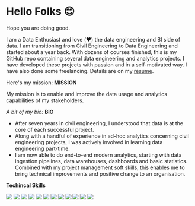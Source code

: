 # Hello Folks 😊
Hope you are doing good.

I am a Data Enthusiast and love (❤️) the data engineering and BI side of data. I am transitioning from Civil Engineering to Data Engineering and started about a year back. With dozens of courses finished, this is my  GitHub repo containing several data engineering and analytics projects. I have developed these projects with passion and in a self-motivated way. I have also done some freelancing. Details are  on my [resume](https://drive.google.com/file/d/1GtnjfnNVAqvnVOV52VTbBd2OW3i-Ez2X/view?usp=sharing). 

Here's my mission: 
**MISSION**

My mission is to enable and improve the data usage and analytics capabilities of my stakeholders.


*A bit of my bio:*
**BIO**

-   After seven years in civil engineering, I understood that data is at the core of each successful project.
-   Along with a handful of experience in ad-hoc analytics concerning civil engineering projects, I was actively involved in learning data engineering part-time.
-   I am now able to do end-to-end modern analytics, starting with data ingestion pipelines, data warehouses, dashboards and basic statistics. Combined with my project management soft skills, this enables me to bring technical improvements and positive change to an organisation.

**Techincal Skills** 

<p> 
<img src="https://img.shields.io/badge/Python-3776AB?style=for-the-badge&logo=python&logoColor=white" /> <img src="https://img.shields.io/badge/MySQL-00000F?style=for-the-badge&logo=mysql&logoColor=white" /> <img src="https://img.shields.io/badge/PostgreSQL-316192?style=for-the-badge&logo=postgresql&logoColor=white" /> <img src="https://img.shields.io/badge/SQLite-07405E?style=for-the-badge&logo=sqlite&logoColor=white" /> <img src="https://img.shields.io/badge/Tableau-FFFFFF?style=for-the-badge&logo=tableau&logoColor=blue" />   <img src="https://img.shields.io/badge/Power Bi-FFFFFF?style=for-the-badge&logo=powerbi&logoColor=black" />  <img src="https://img.shields.io/badge/data studio-4285F4?style=for-the-badge&logo=google&logoColor=black" /> <img src="https://img.shields.io/badge/metabase-ADD8E6?style=for-the-badge&logo=metabase&logoColor=blue" />
<img src="https://img.shields.io/badge/Google Cloud-4885ed?style=for-the-badge&logo=googlecloud&logoColor=white" />  <img src="https://img.shields.io/badge/amazon aws-FF9900?style=for-the-badge&logo=amazonaws&logoColor=blue" /> <img src="https://img.shields.io/badge/airflow-000000?style=for-the-badge&logo=apacheairflow&logoColor=white" /> <img src="https://img.shields.io/badge/dbt-FFFFFF?style=for-the-badge&logo=dbt&logoColor=orange" /> 
</p> 
